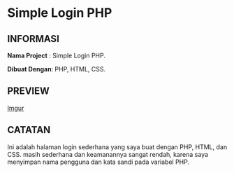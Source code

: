 # Simple Login PHP

## **INFORMASI**

**Nama Project** : Simple Login PHP.

**Dibuat Dengan**: PHP, HTML, CSS.

## **PREVIEW**
[Imgur](https://i.imgur.com/iceZC4a.gif)

## **CATATAN**

Ini adalah halaman login sederhana yang saya buat dengan PHP, HTML, dan CSS.
masih sederhana dan keamanannya sangat rendah, karena saya menyimpan nama pengguna dan kata sandi pada variabel PHP.
